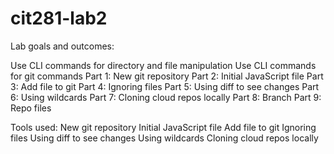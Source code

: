 # cit281-lab2

Lab goals and outcomes:

Use CLI commands for directory and file manipulation
Use CLI commands for git commands
Part 1: New git repository
Part 2: Initial JavaScript file
Part 3: Add file to git
Part 4: Ignoring files
Part 5: Using diff to see changes
Part 6: Using wildcards
Part 7: Cloning cloud repos locally
Part 8: Branch
Part 9: Repo files

Tools used:
New git repository
Initial JavaScript file
Add file to git
Ignoring files
Using diff to see changes
Using wildcards
Cloning cloud repos locally
